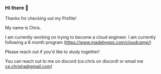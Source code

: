 ### Hi there 👋

Thanks for checking out my Profile!

My name is Chris.  

I am currently working on trying to become a cloud engineer.  I am currently following a 6 month program (https://www.madebygps.com/cloudcamp/)

Please reach out if you'd like to study together!

You can reach out to me on discord (ce.chris on discord! or email me ce.chrisha@gmail.com)

<!--
**cechrisha/cechrisha** is a ✨ _special_ ✨ repository because its `README.md` (this file) appears on your GitHub profile.



Here are some ideas to get you started:

- 🔭 I’m currently working on ...
- 🌱 I’m currently learning ...
- 👯 I’m looking to collaborate on ...
- 🤔 I’m looking for help with ...
- 💬 Ask me about ...
- 📫 How to reach me: ...
- 😄 Pronouns: ...
- ⚡ Fun fact: ...
-->

